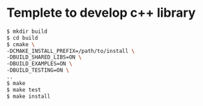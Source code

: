 # Templete to develop c++ library

```bash
$ mkdir build
$ cd build
$ cmake \
-DCMAKE_INSTALL_PREFIX=/path/to/install \
-DBUILD_SHARED_LIBS=ON \
-DBUILD_EXAMPLES=ON \
-DBUILD_TESTING=ON \
..
$ make
$ make test
$ make install
```
